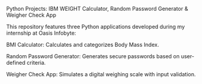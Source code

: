 Python Projects: IBM WEIGHT Calculator, Random Password Generator & Weigher Check App

This repository features three Python applications developed during my internship at Oasis Infobyte:

BMI Calculator: Calculates and categorizes Body Mass Index.

Random Password Generator: Generates secure passwords based on user-defined criteria.

Weigher Check App: Simulates a digital weighing scale with input validation.
